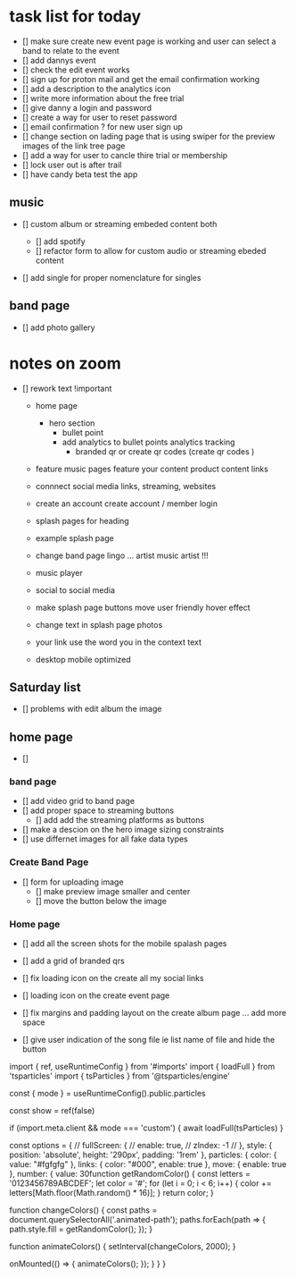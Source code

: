 # task list for today 
- [] make sure create new event page is working and user can select a band to relate to the event
- [] add dannys event 
- [] check the edit event works
- [] sign up for proton mail and get the email confirmation working 
- [] add a description to the analytics icon 
- [] write more information about the free trial 
- [] give danny a login and password 
- [] create a way for user to reset password 
- [] email confirmation ? for new user sign up 
- [] change section on lading page that is using swiper for the preview images of the link tree page 
- [] add a way for user to cancle thire trial or membership
- [] lock user out is after trail 
- [] have candy beta test the app 


## music 
- [] custom album or streaming embeded content both 
  - [] add spotify 
  - [] refactor form to allow for custom audio or streaming ebeded content 

- [] add single for proper nomenclature for singles 



## band page 
- [] add photo gallery 

# notes on zoom 

- [] rework text !important 
  - home page 
    - hero section 
      - bullet point 
      - add analytics to bullet points analytics tracking 
        - branded qr or create qr codes (create qr codes )
  - feature music pages feature your content product content links 
  - connnect social media links, streaming, websites 
  - create an account create account / member login 
  - splash pages for heading 
  - example splash page 
  - change band page lingo ... artist music artist !!!
  - music player 
  - social to social media 

  - make splash page buttons move user friendly hover effect 

  - change text in splash page photos 
  - your link use the word you in the context  text 
  - desktop mobile  optimized 


## Saturday list

- [] problems with edit album the image 

## home page 
- [] 

### band page 
- [] add video grid to band page 
- [] add proper space to streaming buttons 
  - [] add add the streaming platforms as buttons 
- [] make a descion on the hero image sizing constraints 
- [] use differnet images for all fake data types 


### Create Band Page 

- [] form for uploading image 
  - [] make preview image smaller and center 
  - [] move the button below the image 

### Home page 

- [] add all the screen shots for the mobile spalash pages 
- [] add a grid of branded qrs

- [] fix loading icon on the create all my social links
- [] loading icon on the create event page 
- [] fix margins and padding layout on the create album page ... add more space 
- [] give user indication of the song file ie list name of file and hide the button 


























import { ref, useRuntimeConfig } from '#imports'
import { loadFull } from 'tsparticles'
import { tsParticles } from '@tsparticles/engine'

const { mode } = useRuntimeConfig().public.particles

const show = ref(false)

if (import.meta.client && mode === 'custom') {
  await loadFull(tsParticles)
}

const options = {
  // fullScreen: {
  //   enable: true,
  //   zIndex: -1
  // },
  style: {
    position: 'absolute',
    height: '290px',
    padding: '1rem'
  },
  particles: {
    color: {
      value: "#fgfgfg"
    },
    links: {
      color: "#000",
      enable: true
    },
    move: {
      enable: true
    },
    number: {
      value: 30function getRandomColor() {
  const letters = '0123456789ABCDEF';
  let color = '#';
  for (let i = 0; i < 6; i++) {
    color += letters[Math.floor(Math.random() * 16)];
  }
  return color;
}

function changeColors() {
  const paths = document.querySelectorAll('.animated-path');
  paths.forEach(path => {
    path.style.fill = getRandomColor();
  });
}

function animateColors() {
  setInterval(changeColors, 2000);
}

onMounted(() => {
  animateColors();
});
    }
  }
}

